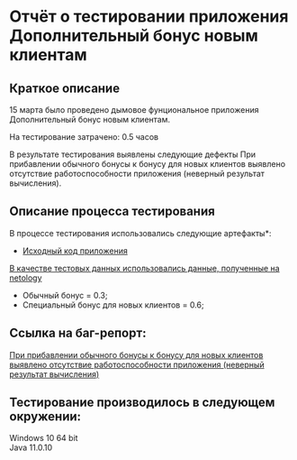 # Отчёт о тестировании приложения Дополнительный бонус новым клиентам
## Краткое описание
15 марта было проведено дымовое фунциональное приложения Дополнительный бонус новым клиентам.

На тестирование затрачено: 0.5 часов

В результате тестирования выявлены следующие дефекты
При прибавлении обычного бонусы к бонусу для новых клиентов выявлено отсутствие работоспособности приложения (неверный результат вычисления).

## Описание процесса тестирования
В процессе тестирования использовались следующие артефакты*:

- [Исходный код приложения](https://github.com/netology-code/javaqa-homeworks/tree/master/programming)


[В качестве тестовых данных использовались данные, полученные на netology](https://github.com/netology-code/javaqa-homeworks/tree/master/programming:)

- Обычный бонус = 0.3;
- Специальный бонус для новых клиентов = 0.6;

## Ссылка на баг-репорт:  
[При прибавлении обычного бонусы к бонусу для новых клиентов выявлено отсутствие работоспособности приложения (неверный результат вычисления)](https://github.com/tpecherkina/Java-1.2/issues/1)

## Тестирование производилось в следующем окружении:
Windows 10 64 bit  
Java 11.0.10
